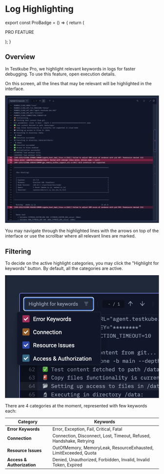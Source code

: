 # Log Highlighting

export const ProBadge = () => {
  return (
    <span>
      <p class="pro-badge">PRO FEATURE</p>
    </span>
  );
}

<ProBadge />

## Overview

In Testkube Pro, we highlight relevant keywords in logs for faster debugging. To use this feature, open execution details.

On this screen, all the lines that may be relevant will be highlighted in the interface.

![log-highlighting.png](../../img/log-highlighting.png)

You may navigate through the highlighted lines with the arrows on top of the interface
or use the scrollbar where all relevant lines are marked.

## Filtering

To decide on the active highlight categories, you may click the "Highlight for keywords" button.
By default, all the categories are active.

![log-highlighting-filtering.png](../../img/log-highlighting-filtering.png)

There are 4 categories at the moment, represented with few keywords each:

| Category                   | Keywords                                                            |
|----------------------------|---------------------------------------------------------------------|
| **Error Keywords**         | Error, Exception, Fail, Critical, Fatal                             |
| **Connection**             | Connection, Disconnect, Lost, Timeout, Refused, Handshake, Retrying |
| **Resource Issues**        | OutOfMemory, MemoryLeak, ResourceExhausted, LimitExceeded, Quota    |
| **Access & Authorization** | Denied, Unauthorized, Forbidden, Invalid, Invalid Token, Expired    |